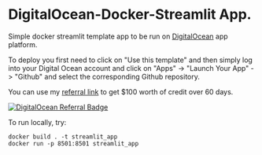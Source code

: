 # DigitalOcean-Docker-Streamlit App.

Simple docker streamlit template app to be run on [DigitalOcean](https://m.do.co/c/a42cc842048c) app platform.

To deploy you first need to click on "Use this template" and then simply log into your Digital Ocean account and click on "Apps" -> "Launch Your App" -> "Github" and select the corresponding Github repository.

You can use my [referral link](https://m.do.co/c/a42cc842048c) to get $100 worth of credit over 60 days.

[![DigitalOcean Referral Badge](https://web-platforms.sfo2.cdn.digitaloceanspaces.com/WWW/Badge%201.svg)](https://www.digitalocean.com/?refcode=a42cc842048c&utm_campaign=Referral_Invite&utm_medium=Referral_Program&utm_source=badge)


To run locally, try:
```
docker build . -t streamlit_app
docker run -p 8501:8501 streamlit_app
```

